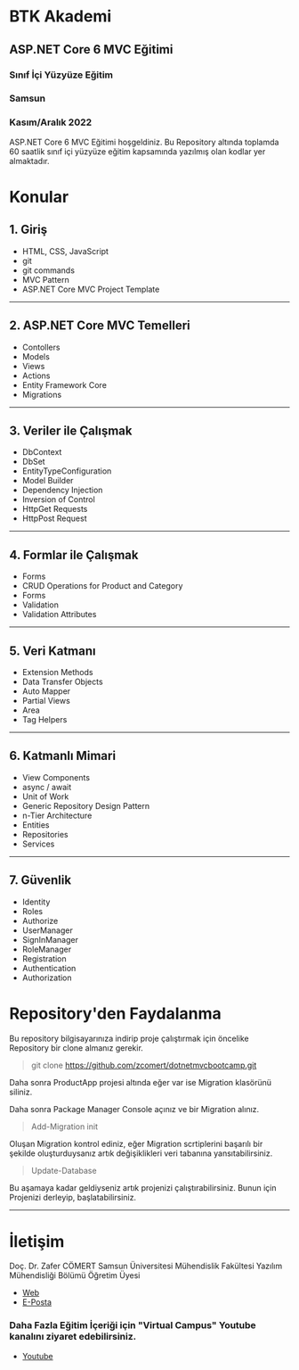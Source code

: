 # BTK Akademi
## ASP.NET Core 6 MVC Eğitimi
### Sınıf İçi Yüzyüze Eğitim
### Samsun 
### Kasım/Aralık 2022 

ASP.NET Core 6 MVC Eğitimi hoşgeldiniz. Bu Repository altında toplamda 60 saatlik sınıf içi yüzyüze eğitim kapsamında yazılmış olan kodlar yer almaktadır. 

# Konular
## 1. Giriş
* HTML, CSS, JavaScript
* git
* git commands
* MVC Pattern
* ASP.NET Core MVC Project Template
- - -
## 2. ASP.NET Core MVC Temelleri 
* Contollers
* Models
* Views
* Actions
* Entity Framework Core
* Migrations
- - -
## 3. Veriler ile Çalışmak 
* DbContext
* DbSet
* EntityTypeConfiguration
* Model Builder
* Dependency Injection
* Inversion of Control
* HttpGet Requests
* HttpPost Request

- - - 
## 4. Formlar ile Çalışmak
* Forms
* CRUD Operations for Product and Category
* Forms
* Validation
* Validation Attributes
- - - 
## 5. Veri Katmanı
* Extension Methods
* Data Transfer Objects
* Auto Mapper 
* Partial Views 
* Area
* Tag Helpers

- - - 
## 6. Katmanlı Mimari 
* View Components
* async / await
* Unit of Work 
* Generic Repository Design Pattern
* n-Tier Architecture
* Entities
* Repositories
* Services
- - -
## 7. Güvenlik 
* Identity
* Roles
* Authorize
* UserManager
* SignInManager
* RoleManager
* Registration
* Authentication
* Authorization

# Repository'den Faydalanma
Bu repository bilgisayarınıza indirip proje çalıştırmak için öncelike Repository bir clone almanız gerekir. 

> git clone https://github.com/zcomert/dotnetmvcbootcamp.git

Daha sonra ProductApp projesi altında eğer var ise Migration klasörünü siliniz. 

Daha sonra Package Manager Console açınız ve bir Migration alınız. 

> Add-Migration init 

Oluşan Migration kontrol ediniz, eğer Migration scrtiplerini başarılı bir şekilde oluşturduysanız artık değişiklikleri veri tabanına yansıtabilirsiniz. 

> Update-Database

Bu aşamaya kadar geldiyseniz artık projenizi çalıştırabilirsiniz. Bunun için Projenizi derleyip, başlatabilirsiniz. 

---

# İletişim

Doç. Dr. Zafer CÖMERT
Samsun Üniversitesi
Mühendislik Fakültesi
Yazılım Mühendisliği Bölümü
Öğretim Üyesi 

* [Web](https://www.zafercomert.com)
* [E-Posta](mailto:comertzafer@gmail.com)

### Daha Fazla Eğitim İçeriği için "Virtual Campus" Youtube kanalını ziyaret edebilirsiniz. 

* [Youtube](https://www.youtube.com/@virtualcampus5748)
